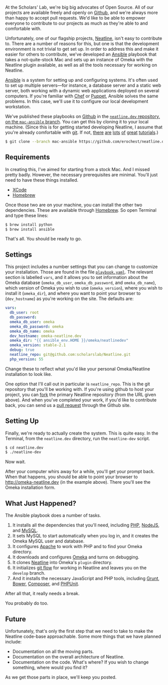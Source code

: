 
At the Scholars' Lab, we're big big advocates of Open Source. All of our
projects are available freely and openly on [Github][gh], and we're always more
than happy to accept pull requests. We'd like to be able to empower everyone to
contribute to our projects as much as they're able to and comfortable with.

Unfortunately, one of our flagship projects, [Neatline][nl], isn't easy to
contribute to. There are a number of reasons for this, but one is that the
development environment is not trivial to get set up. In order to address this
and make it easier for others to contribute, we've developed an
[Ansible][ansible] playbook that takes a not-quite-stock Mac and sets up an
instance of Omeka with the Neatline plugin available, as well as all the tools
necessary for working on Neatline.

[Ansible][ansible] is a system for setting up and configuring systems. It's
often used to set up multiple servers—for instance, a database server and a
static web server, both working with a dynamic web applications deployed on
several computers. If you're familiar with [Chef][chef] or [Puppet][puppet],
Ansible solves the same problems. In this case, we'll use it to configure our
local development workstation.

We've published these playbooks on [Github][gh] in the [`neatline.dev`
repository, on the `mac-ansible` branch][nldev]. You can get this by cloning it
to your local machine. (Since this is for getting started developing Neatline,
I assume that you're already comfortable with [git][git]. If not, [there][git1]
[are][git2] [lots][git3] [of][git4] [great][git5] [tutorials][git6].)

```bash
$ git clone --branch mac-ansible https://github.com/erochest/neatline.dev.git
```

## Requirements

In creating this, I've aimed for starting from a stock Mac. And I missed pretty
badly. However, the necessary prerequisites are minimal. You'll just need to
have these things installed.

* [XCode][xcode]
* [Homebrew][brew]

Once those two are on your machine, you can install the other two dependencies.
These are available through [Homebrew][brew]. So open Terminal and type these
lines:

```bash
$ brew install python
$ brew install ansible
```

That's all. You should be ready to go.

## Settings

This project includes a number settings that you can change to customize your
installation. Those are found in the file [`playbook.yaml`][playbook]. The
relevant section is labelled `vars`, and it allows you to set information about
the Omeka database (`omeka_db_user`, `omeka_db_password`, and `omeka_db_name`),
which version of Omeka you wish to use (`omeka_version`), where you wish to
install it (`omeka_dir`), and where you want to point your browser to
(`dev_hostname`) as you're working on the site. The defaults are:

```yaml
vars:
  db_user: root
  db_password:
  omeka_db_user: omeka
  omeka_db_password: omeka
  omeka_db_name: omeka
  dev_hostname: omeka-neatline.dev
  omeka_dir: "{{ ansible_env.HOME }}/omeka/neatlinedev"
  omeka_version: stable-2.1
  debug: true
  neatline_repo: git@github.com:scholarslab/Neatline.git
  php_version: 55
```

Change these to reflect what you'd like your personal Omeka/Neatline
installation to look like.

One option that I'll call out in particular is `neatline_repo`. This is the git
repository that you'll be working with. If you're using github to host your
project, you can [fork][fork] the primary Neatline repository (from the URL
given above). And when you've completed your work, if you'd like to contribute
back, you can send us a [pull request][pullrequest] through the Github site.

## Setting Up

Finally, we're ready to actually create the system. This is quite easy. In the
Terminal, from the `neatline.dev` directory, run the `neatline-dev` script.

```bash
$ cd neatline.dev
$ ./neatline-dev
```

Now wait.

After your computer whirs away for a while, you'll get your prompt back. When
that happens, you should be able to point your browser to
http://omeka-neatline.dev (in the example above). There you'll see the Omeka
installation form.

## What Just Happened?

The Ansible playbook does a number of tasks.

1. It installs all the dependencies that you'll need, including [PHP][php],
   [NodeJS][node], and [MySQL][mysql].
1. It sets MySQL to start automatically when you log in, and it creates the
   Omeka MySQL user and database.
1. It configures [Apache][apache] to work with PHP and to find your Omeka
   directory.
1. It downloads and configures [Omeka][omeka] and turns on debugging.
1. It clones [Neatline][nl] into Omeka's `plugin` directory.
1. It initializes [git flow][flow] for working in Neatline and leaves you on
   the `develop` branch.
1. And it installs the necessary JavaScript and PHP tools, including
   [Grunt][grunt], [Bower][bower], [Composer][composer], and
   [PHPUnit][phpunit].

After all that, it really needs a break.

You probably do too.

## Future

Unfortunately, that's only the first step that we need to take to make the
Neatline code-base approachable. Some more things that we have planned include:

* Documentation on all the moving parts.
* Documentation on the overall architecture of Neatline.
* Documentation on the code. What's where? If you wish to change something,
  where would you find it?

As we get those parts in place, we'll keep you posted.

[ansible]:http://www.ansible.com/
[apache]: http://httpd.apache.org/
[bower]: http://bower.io/
[brew]: http://brew.sh/
[chef]: http://www.getchef.com/
[composer]: https://getcomposer.org/
[flow]: https://github.com/nvie/gitflow
[fork]: https://help.github.com/articles/fork-a-repo
[gh]: https://github.com/
[git]: http://git-scm.com/
[git1]: http://rogerdudler.github.io/git-guide/
[git2]: https://try.github.io/
[git3]: http://www.git-tower.com/learn/
[git4]: http://gitimmersion.com/
[git5]: http://www.vogella.com/tutorials/Git/article.html
[git6]: http://git-scm.com/book
[grunt]: http://gruntjs.com/
[mysql]: http://www.mysql.com/
[nl]: http://neatline.org/
[nldev]: https://github.com/erochest/neatline.dev/tree/mac-ansible
[node]: http://nodejs.org/
[php]: http://php.net/
[phpunit]: http://phpunit.de/
[playbook]: https://github.com/erochest/neatline.dev/blob/mac-ansible/playbook.yaml
[pullrequest]: https://help.github.com/articles/using-pull-requests
[puppet]: http://puppetlabs.com/
[omeka]: http://omeka.org/
[xcode]: https://itunes.apple.com/us/app/xcode/id497799835


